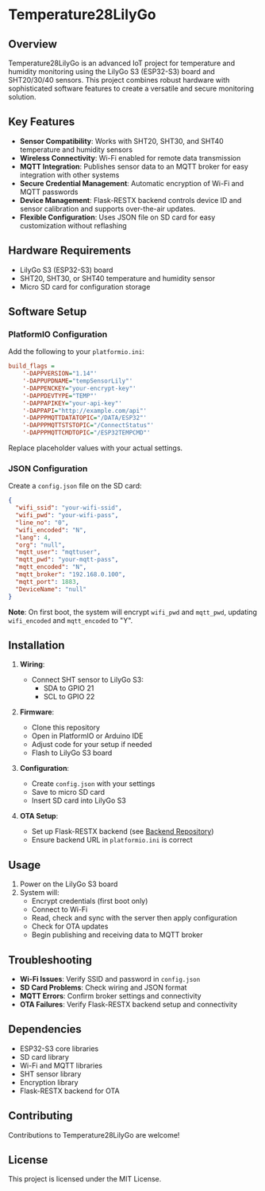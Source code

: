 # Temperature28LilyGo

## Overview

Temperature28LilyGo is an advanced IoT project for temperature and humidity monitoring using the LilyGo S3 (ESP32-S3) board and SHT20/30/40 sensors. This project combines robust hardware with sophisticated software features to create a versatile and secure monitoring solution.

## Key Features

- **Sensor Compatibility**: Works with SHT20, SHT30, and SHT40 temperature and humidity sensors
- **Wireless Connectivity**: Wi-Fi enabled for remote data transmission
- **MQTT Integration**: Publishes sensor data to an MQTT broker for easy integration with other systems
- **Secure Credential Management**: Automatic encryption of Wi-Fi and MQTT passwords
- **Device Management**: Flask-RESTX backend controls device ID and sensor calibration and supports over-the-air updates.
- **Flexible Configuration**: Uses JSON file on SD card for easy customization without reflashing

## Hardware Requirements

- LilyGo S3 (ESP32-S3) board
- SHT20, SHT30, or SHT40 temperature and humidity sensor
- Micro SD card for configuration storage

## Software Setup

### PlatformIO Configuration

Add the following to your `platformio.ini`:

```ini
build_flags = 
    '-DAPPVERSION="1.14"'
    '-DAPPUPDNAME="tempSensorLily"'
    '-DAPPENCKEY="your-encrypt-key"'
    '-DAPPDEVTYPE="TEMP"'
    '-DAPPAPIKEY="your-api-key"'
    '-DAPPAPI="http://example.com/api"'
    '-DAPPPMQTTDATATOPIC="/DATA/ESP32"'
    '-DAPPPMQTTSTSTOPIC="/ConnectStatus"'
    '-DAPPPMQTTCMDTOPIC="/ESP32TEMPCMD"'
```

Replace placeholder values with your actual settings.

### JSON Configuration

Create a `config.json` file on the SD card:

```json
{
  "wifi_ssid": "your-wifi-ssid",
  "wifi_pwd": "your-wifi-pass",
  "line_no": "0",
  "wifi_encoded": "N",
  "lang": 4,
  "org": "null",
  "mqtt_user": "mqttuser",
  "mqtt_pwd": "your-mqtt-pass",
  "mqtt_encoded": "N",
  "mqtt_broker": "192.168.0.100",
  "mqtt_port": 1883,
  "DeviceName": "null"
}
```

**Note**: On first boot, the system will encrypt `wifi_pwd` and `mqtt_pwd`, updating `wifi_encoded` and `mqtt_encoded` to "Y".

## Installation

1. **Wiring**:
   - Connect SHT sensor to LilyGo S3:
     - SDA to GPIO 21
     - SCL to GPIO 22

2. **Firmware**:
   - Clone this repository
   - Open in PlatformIO or Arduino IDE
   - Adjust code for your setup if needed
   - Flash to LilyGo S3 board

3. **Configuration**:
   - Create `config.json` with your settings
   - Save to micro SD card
   - Insert SD card into LilyGo S3

4. **OTA Setup**:
   - Set up Flask-RESTX backend (see [Backend Repository](https://github.com/khoapmd/flask-restx-backend-controller))
   - Ensure backend URL in `platformio.ini` is correct

## Usage

1. Power on the LilyGo S3 board
2. System will:
   - Encrypt credentials (first boot only)
   - Connect to Wi-Fi
   - Read, check and sync with the server then apply configuration
   - Check for OTA updates
   - Begin publishing and receiving data to MQTT broker

## Troubleshooting

- **Wi-Fi Issues**: Verify SSID and password in `config.json`
- **SD Card Problems**: Check wiring and JSON format
- **MQTT Errors**: Confirm broker settings and connectivity
- **OTA Failures**: Verify Flask-RESTX backend setup and connectivity

## Dependencies

- ESP32-S3 core libraries
- SD card library
- Wi-Fi and MQTT libraries
- SHT sensor library
- Encryption library
- Flask-RESTX backend for OTA

## Contributing

Contributions to Temperature28LilyGo are welcome!

## License

This project is licensed under the MIT License.
